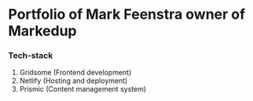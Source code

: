 # Portfolio of Mark Feenstra owner of Markedup

### Tech-stack

1. Gridsome (Frontend development)
2. Netlify (Hosting and deployment)
3. Prismic (Content management system)
<!-- 4. SendGrid (Email delivery) -->